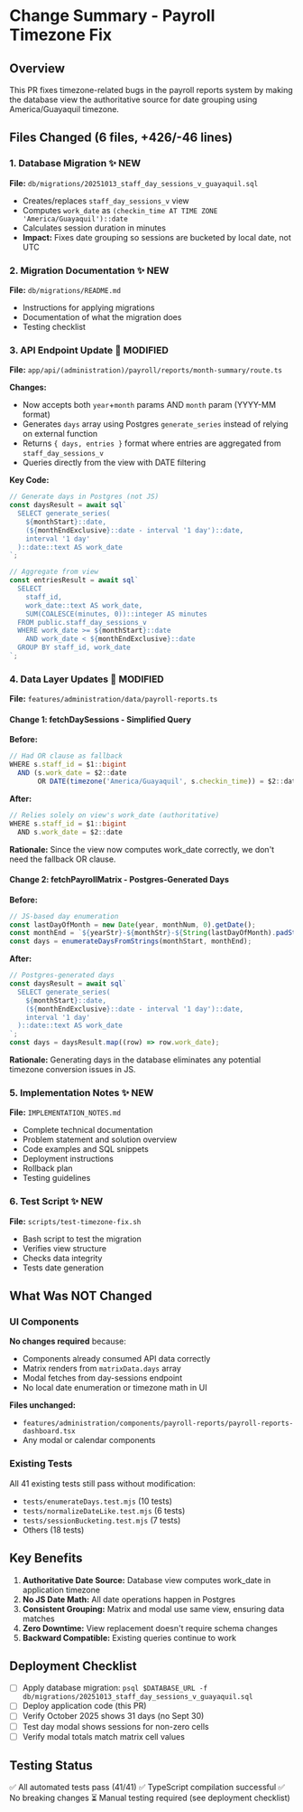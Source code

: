 # Change Summary - Payroll Timezone Fix

## Overview
This PR fixes timezone-related bugs in the payroll reports system by making the database view the authoritative source for date grouping using America/Guayaquil timezone.

## Files Changed (6 files, +426/-46 lines)

### 1. Database Migration ✨ NEW
**File:** `db/migrations/20251013_staff_day_sessions_v_guayaquil.sql`
- Creates/replaces `staff_day_sessions_v` view
- Computes `work_date` as `(checkin_time AT TIME ZONE 'America/Guayaquil')::date`
- Calculates session duration in minutes
- **Impact:** Fixes date grouping so sessions are bucketed by local date, not UTC

### 2. Migration Documentation ✨ NEW
**File:** `db/migrations/README.md`
- Instructions for applying migrations
- Documentation of what the migration does
- Testing checklist

### 3. API Endpoint Update 🔧 MODIFIED
**File:** `app/api/(administration)/payroll/reports/month-summary/route.ts`

**Changes:**
- Now accepts both `year`+`month` params AND `month` param (YYYY-MM format)
- Generates `days` array using Postgres `generate_series` instead of relying on external function
- Returns `{ days, entries }` format where entries are aggregated from `staff_day_sessions_v`
- Queries directly from the view with DATE filtering

**Key Code:**
```typescript
// Generate days in Postgres (not JS)
const daysResult = await sql`
  SELECT generate_series(
    ${monthStart}::date,
    (${monthEndExclusive}::date - interval '1 day')::date,
    interval '1 day'
  )::date::text AS work_date
`;

// Aggregate from view
const entriesResult = await sql`
  SELECT
    staff_id,
    work_date::text AS work_date,
    SUM(COALESCE(minutes, 0))::integer AS minutes
  FROM public.staff_day_sessions_v
  WHERE work_date >= ${monthStart}::date
    AND work_date < ${monthEndExclusive}::date
  GROUP BY staff_id, work_date
`;
```

### 4. Data Layer Updates 🔧 MODIFIED
**File:** `features/administration/data/payroll-reports.ts`

#### Change 1: fetchDaySessions - Simplified Query
**Before:**
```typescript
// Had OR clause as fallback
WHERE s.staff_id = $1::bigint
  AND (s.work_date = $2::date 
       OR DATE(timezone('America/Guayaquil', s.checkin_time)) = $2::date)
```

**After:**
```typescript
// Relies solely on view's work_date (authoritative)
WHERE s.staff_id = $1::bigint
  AND s.work_date = $2::date
```

**Rationale:** Since the view now computes work_date correctly, we don't need the fallback OR clause.

#### Change 2: fetchPayrollMatrix - Postgres-Generated Days
**Before:**
```typescript
// JS-based day enumeration
const lastDayOfMonth = new Date(year, monthNum, 0).getDate();
const monthEnd = `${yearStr}-${monthStr}-${String(lastDayOfMonth).padStart(2, "0")}`;
const days = enumerateDaysFromStrings(monthStart, monthEnd);
```

**After:**
```typescript
// Postgres-generated days
const daysResult = await sql`
  SELECT generate_series(
    ${monthStart}::date,
    (${monthEndExclusive}::date - interval '1 day')::date,
    interval '1 day'
  )::date::text AS work_date
`;
const days = daysResult.map((row) => row.work_date);
```

**Rationale:** Generating days in the database eliminates any potential timezone conversion issues in JS.

### 5. Implementation Notes ✨ NEW
**File:** `IMPLEMENTATION_NOTES.md`
- Complete technical documentation
- Problem statement and solution overview
- Code examples and SQL snippets
- Deployment instructions
- Rollback plan
- Testing guidelines

### 6. Test Script ✨ NEW
**File:** `scripts/test-timezone-fix.sh`
- Bash script to test the migration
- Verifies view structure
- Checks data integrity
- Tests date generation

## What Was NOT Changed

### UI Components
**No changes required** because:
- Components already consumed API data correctly
- Matrix renders from `matrixData.days` array
- Modal fetches from day-sessions endpoint
- No local date enumeration or timezone math in UI

**Files unchanged:**
- `features/administration/components/payroll-reports/payroll-reports-dashboard.tsx`
- Any modal or calendar components

### Existing Tests
All 41 existing tests still pass without modification:
- `tests/enumerateDays.test.mjs` (10 tests)
- `tests/normalizeDateLike.test.mjs` (6 tests)
- `tests/sessionBucketing.test.mjs` (7 tests)
- Others (18 tests)

## Key Benefits

1. **Authoritative Date Source:** Database view computes work_date in application timezone
2. **No JS Date Math:** All date operations happen in Postgres
3. **Consistent Grouping:** Matrix and modal use same view, ensuring data matches
4. **Zero Downtime:** View replacement doesn't require schema changes
5. **Backward Compatible:** Existing queries continue to work

## Deployment Checklist

- [ ] Apply database migration: `psql $DATABASE_URL -f db/migrations/20251013_staff_day_sessions_v_guayaquil.sql`
- [ ] Deploy application code (this PR)
- [ ] Verify October 2025 shows 31 days (no Sept 30)
- [ ] Test day modal shows sessions for non-zero cells
- [ ] Verify modal totals match matrix cell values

## Testing Status

✅ All automated tests pass (41/41)
✅ TypeScript compilation successful
✅ No breaking changes
⏳ Manual testing required (see deployment checklist)
